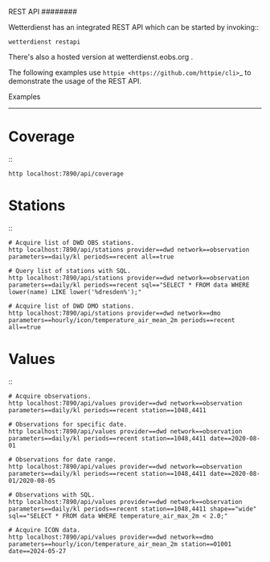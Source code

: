 REST API
########

Wetterdienst has an integrated REST API which can be started by invoking::

    wetterdienst restapi

There's also a hosted version at wetterdienst.eobs.org .

The following examples use `httpie <https://github.com/httpie/cli>`_ to demonstrate the usage of the REST API.

Examples
********

Coverage
========
::

    http localhost:7890/api/coverage

Stations
========
::

    # Acquire list of DWD OBS stations.
    http localhost:7890/api/stations provider==dwd network==observation parameters==daily/kl periods==recent all==true

    # Query list of stations with SQL.
    http localhost:7890/api/stations provider==dwd network==observation parameters==daily/kl periods==recent sql=="SELECT * FROM data WHERE lower(name) LIKE lower('%dresden%');"

    # Acquire list of DWD DMO stations.
    http localhost:7890/api/stations provider==dwd network==dmo parameters==hourly/icon/temperature_air_mean_2m periods==recent all==true

Values
======
::

    # Acquire observations.
    http localhost:7890/api/values provider==dwd network==observation parameters==daily/kl periods==recent station==1048,4411

    # Observations for specific date.
    http localhost:7890/api/values provider==dwd network==observation parameters==daily/kl periods==recent station==1048,4411 date==2020-08-01

    # Observations for date range.
    http localhost:7890/api/values provider==dwd network==observation parameters==daily/kl periods==recent station==1048,4411 date==2020-08-01/2020-08-05

    # Observations with SQL.
    http localhost:7890/api/values provider==dwd network==observation parameters==daily/kl periods==recent station==1048,4411 shape=="wide" sql=="SELECT * FROM data WHERE temperature_air_max_2m < 2.0;"

    # Acquire ICON data.
    http localhost:7890/api/values provider==dwd network==dmo parameters==hourly/icon/temperature_air_mean_2m station==01001 date==2024-05-27
